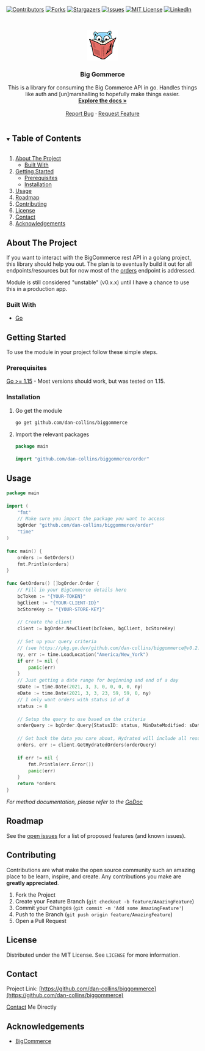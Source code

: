 <!--
*** Thanks for checking out the Best-README-Template. If you have a suggestion
*** that would make this better, please fork the repo and create a pull request
*** or simply open an issue with the tag "enhancement".
*** Thanks again! Now go create something AMAZING! :D
***
***
***
*** To avoid retyping too much info. Do a search and replace for the following:
*** dan-collins, biggommerce, twitter_handle, email, Big Gommerce, This is a library for consuming the Big Commerce API in go. Handles things like auth and [un]marshalling to hopefully make things easier.
-->



<!-- PROJECT SHIELDS -->
<!--
*** I'm using markdown "reference style" links for readability.
*** Reference links are enclosed in brackets [ ] instead of parentheses ( ).
*** See the bottom of this document for the declaration of the reference variables
*** for contributors-url, forks-url, etc. This is an optional, concise syntax you may use.
*** https://www.markdownguide.org/basic-syntax/#reference-style-links
-->
[![Contributors][contributors-shield]][contributors-url]
[![Forks][forks-shield]][forks-url]
[![Stargazers][stars-shield]][stars-url]
[![Issues][issues-shield]][issues-url]
[![MIT License][license-shield]][license-url]
[![LinkedIn][linkedin-shield]][linkedin-url]



<!-- PROJECT LOGO -->
<br />
<p align="center">
  <a href="https://github.com/dan-collins/biggommerce">
    <img src="images/logo80.png" alt="Logo" width="80" height="80">
  </a>

<h3 align="center">Big Gommerce</h3>

  <p align="center">
    This is a library for consuming the Big Commerce API in go. Handles things like auth and [un]marshalling to hopefully make things easier.
    <br />
    <a href="https://pkg.go.dev/github.com/dan-collins/biggommerce#section-directories"><strong>Explore the docs »</strong></a>
    <br />
    <br />
    <a href="https://github.com/dan-collins/biggommerce/issues">Report Bug</a>
    ·
    <a href="https://github.com/dan-collins/biggommerce/issues">Request Feature</a>
  </p>
</p>



<!-- TABLE OF CONTENTS -->
<details open="open">
  <summary><h2 style="display: inline-block">Table of Contents</h2></summary>
  <ol>
    <li>
      <a href="#about-the-project">About The Project</a>
      <ul>
        <li><a href="#built-with">Built With</a></li>
      </ul>
    </li>
    <li>
      <a href="#getting-started">Getting Started</a>
      <ul>
        <li><a href="#prerequisites">Prerequisites</a></li>
        <li><a href="#installation">Installation</a></li>
      </ul>
    </li>
    <li><a href="#usage">Usage</a></li>
    <li><a href="#roadmap">Roadmap</a></li>
    <li><a href="#contributing">Contributing</a></li>
    <li><a href="#license">License</a></li>
    <li><a href="#contact">Contact</a></li>
    <li><a href="#acknowledgements">Acknowledgements</a></li>
  </ol>
</details>



<!-- ABOUT THE PROJECT -->
## About The Project

If you want to interact with the BigCommerce rest API in a golang project, this library should
help you out. The plan is to eventually build it out for all endpoints/resources but for now most of
the [orders](https://developer.bigcommerce.com/api-reference/store-management/orders/) endpoint is addressed.

Module is still considered "unstable" (v0.x.x) until I have a chance to use this in a production app.

### Built With

* [Go](https://golang.org/)



<!-- GETTING STARTED -->
## Getting Started

To use the module in your project follow these simple steps.

### Prerequisites

[Go >= 1.15](https://golang.org/dl/) - Most versions should work, but was tested on 1.15.

### Installation

1. Go get the module
   ```sh
   go get github.com/dan-collins/biggommerce
   ```
2. Import the relevant packages
   ```go
   package main

   import "github.com/dan-collins/biggommerce/order"
   ```



<!-- USAGE EXAMPLES -->
## Usage

```go
package main

import (
	"fmt"
	// Make sure you import the package you want to access
	bgOrder "github.com/dan-collins/biggommerce/order"
	"time"
)

func main() {
	orders := GetOrders()
	fmt.Println(orders)
}

func GetOrders() []bgOrder.Order {
	// Fill in your BigCommerce details here
	bcToken := "{YOUR-TOKEN}"
	bgClient := "{YOUR-CLIENT-ID}"
	bcStoreKey := "{YOUR-STORE-KEY}"

	// Create the client
	client := bgOrder.NewClient(bcToken, bgClient, bcStoreKey)

	// Set up your query criteria 
	// (see https://pkg.go.dev/github.com/dan-collins/biggommerce@v0.2.0/order#OrderQuery for details)
	ny, err := time.LoadLocation("America/New_York")
	if err != nil {
		panic(err)
	}
	// Just getting a date range for beginning and end of a day
	sDate := time.Date(2021, 3, 3, 0, 0, 0, 0, ny)
	eDate := time.Date(2021, 3, 3, 23, 59, 59, 0, ny)
	// I only want orders with status id of 8
	status := 8

	// Setup the query to use based on the criteria
	orderQuery := bgOrder.Query{StatusID: status, MinDateModified: sDate, MaxDateModified: eDate}
	
	// Get back the data you care about, Hydrated will include all resource linked objects on each order returned
	orders, err := client.GetHydratedOrders(orderQuery)

	if err != nil {
		fmt.Println(err.Error())
		panic(err)
	}
	return *orders
}
```

_For method documentation, please refer to the [GoDoc](https://pkg.go.dev/github.com/dan-collins/biggommerce#section-directories)_



<!-- ROADMAP -->
## Roadmap

See the [open issues](https://github.com/dan-collins/biggommerce/issues) for a list of proposed features (and known issues).



<!-- CONTRIBUTING -->
## Contributing

Contributions are what make the open source community such an amazing place to be learn, inspire, and create. Any contributions you make are **greatly appreciated**.

1. Fork the Project
2. Create your Feature Branch (`git checkout -b feature/AmazingFeature`)
3. Commit your Changes (`git commit -m 'Add some AmazingFeature'`)
4. Push to the Branch (`git push origin feature/AmazingFeature`)
5. Open a Pull Request



<!-- LICENSE -->
## License

Distributed under the MIT License. See `LICENSE` for more information.



<!-- CONTACT -->
## Contact

Project Link: [https://github.com/dan-collins/biggommerce](https://github.com/dan-collins/biggommerce)

[Contact](https://www.danjcollins.com/#contact) Me Directly


<!-- ACKNOWLEDGEMENTS -->
## Acknowledgements

* [BigCommerce](https://www.bigcommerce.com)





<!-- MARKDOWN LINKS & IMAGES -->
<!-- https://www.markdownguide.org/basic-syntax/#reference-style-links -->
[contributors-shield]: https://img.shields.io/github/contributors/dan-collins/biggommerce.svg?logo=github&style=for-the-badge
[contributors-url]: https://github.com/dan-collins/biggommerce/graphs/contributors
[forks-shield]: https://img.shields.io/github/forks/dan-collins/biggommerce.svg?logo=github&style=for-the-badge
[forks-url]: https://github.com/dan-collins/biggommerce/network/members
[stars-shield]: https://img.shields.io/github/stars/dan-collins/biggommerce.svg?logo=github&style=for-the-badge
[stars-url]: https://github.com/dan-collins/biggommerce/stargazers
[issues-shield]: https://img.shields.io/github/issues/dan-collins/biggommerce.svg?logo=github&style=for-the-badge
[issues-url]: https://github.com/dan-collins/biggommerce/issues
[license-shield]: https://img.shields.io/github/license/dan-collins/biggommerce.svg?style=for-the-badge
[license-url]: https://github.com/dan-collins/biggommerce/blob/master/LICENSE.txt
[linkedin-shield]: https://img.shields.io/badge/-LinkedIn-black.svg?style=for-the-badge&logo=linkedin&colorB=555
[linkedin-url]: https://www.linkedin.com/in/dan-collins-8805b111/
